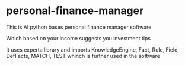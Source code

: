 # personal-finance-manager
This is AI python bases personal finance manager software

Which based on your income suggests you investment tips 

It uses experta library and imports KnowledgeEngine, Fact, Rule, Field, DefFacts, MATCH, TEST whinch is further used in the software 
